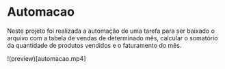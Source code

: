 # Automacao

Neste projeto foi realizada a automação de uma tarefa para ser baixado o arquivo com a tabela de vendas de determinado mês, calcular o somatório da quantidade de produtos vendidos e o faturamento do mês.

!(preview)[automacao.mp4]
